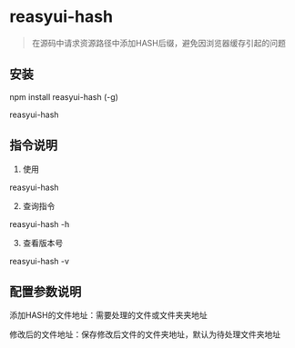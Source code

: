 # reasyui-hash

> 在源码中请求资源路径中添加HASH后缀，避免因浏览器缓存引起的问题

## 安装

npm install reasyui-hash (-g)

reasyui-hash

## 指令说明

1.  使用

   reasyui-hash

2.  查询指令

   reasyui-hash -h

3.  查看版本号

   reasyui-hash -v


## 配置参数说明

添加HASH的文件地址：需要处理的文件或文件夹夹地址

修改后的文件地址：保存修改后文件的文件夹地址，默认为待处理文件夹地址

